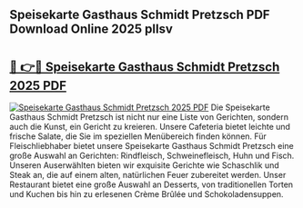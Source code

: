 ## Speisekarte Gasthaus Schmidt Pretzsch PDF Download Online 2025 plIsv

# <h2><a href="http://gcaoafc.nevu.top/?p=Speisekarte+Gasthaus+Schmidt+Pretzsch">🔗 👉🔴 Speisekarte Gasthaus Schmidt Pretzsch 2025 PDF</a></h2>

[![Speisekarte Gasthaus Schmidt Pretzsch 2025 PDF](https://i.imgur.com/dBaPXMq.png)](http://gcaoafc.nevu.top/?p=Speisekarte+Gasthaus+Schmidt+Pretzsch)
Die Speisekarte Gasthaus Schmidt Pretzsch ist nicht nur eine Liste von Gerichten, sondern auch die Kunst, ein Gericht zu kreieren. Unsere Cafeteria bietet leichte und frische Salate, die Sie im speziellen Menübereich finden können. Für Fleischliebhaber bietet unsere Speisekarte Gasthaus Schmidt Pretzsch eine große Auswahl an Gerichten: Rindfleisch, Schweinefleisch, Huhn und Fisch. Unseren Auserwählten bieten wir exquisite Gerichte wie Schaschlik und Steak an, die auf einem alten, natürlichen Feuer zubereitet werden. Unser Restaurant bietet eine große Auswahl an Desserts, von traditionellen Torten und Kuchen bis hin zu erlesenen Crème Brûlée und Schokoladensuppen.
